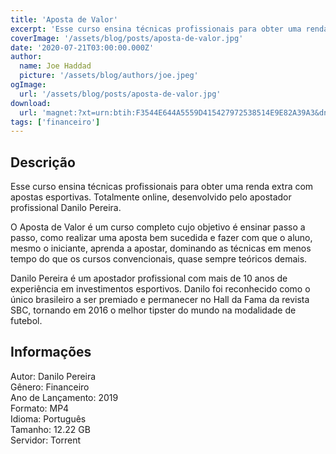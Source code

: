 ```yaml
---
title: 'Aposta de Valor'
excerpt: 'Esse curso ensina técnicas profissionais para obter uma renda extra com apostas esportivas. Totalmente online, desenvolvido pelo apostador profissional Danilo Pereira.  O Aposta de Valor é um curso completo cujo objetivo é ensinar passo a passo, como realizar uma aposta bem sucedida e'
coverImage: '/assets/blog/posts/aposta-de-valor.jpg'
date: '2020-07-21T03:00:00.000Z'
author:
  name: Joe Haddad
  picture: '/assets/blog/authors/joe.jpeg'
ogImage:
  url: '/assets/blog/posts/aposta-de-valor.jpg'
download:
  url: 'magnet:?xt=urn:btih:F3544E644A5559D415427972538514E9E82A39A3&dn=Aposta%20de%20Valor&tr=udp%3a%2f%2ftracker.openbittorrent.com%3a1337%2fannounce&tr=udp%3a%2f%2ftracker.opentrackr.org%3a1337%2fannounce'
tags: ['financeiro']
---
```

<h2>Descrição</h2>
<p></p><p>Esse curso ensina técnicas profissionais para obter uma renda extra com apostas esportivas. Totalmente online, desenvolvido pelo apostador profissional Danilo Pereira.</p><p>O Aposta de Valor é um curso completo cujo objetivo é ensinar passo a passo, como realizar uma aposta bem sucedida e fazer com que o aluno, mesmo o iniciante, aprenda a apostar, dominando as técnicas em menos tempo do que os cursos convencionais, quase sempre teóricos demais.</p><p>Danilo Pereira é um apostador profissional com mais de 10 anos de experiência em investimentos esportivos. Danilo foi reconhecido como o único brasileiro a ser premiado e permanecer no Hall da Fama da revista SBC, tornando em 2016 o melhor tipster do mundo na modalidade de futebol.</p><h2>Informações</h2><p>Autor: Danilo Pereira<br/>Gênero: Financeiro<br/>Ano de Lançamento: 2019<br/>Formato: MP4<br/>Idioma: Português<br/>Tamanho: 12.22 GB<br/>Servidor: Torrent</p>